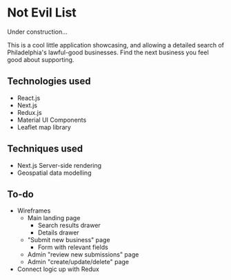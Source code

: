# Not Evil List

Under construction...

This is a cool little application showcasing, and allowing a detailed search of Philadelphia's lawful-good businesses. Find the next business you feel good about supporting.

## Technologies used

- React.js
- Next.js
- Redux.js
- Material UI Components
- Leaflet map library

## Techniques used

- Next.js Server-side rendering
- Geospatial data modelling

## To-do

- Wireframes
  - Main landing page
    - Search results drawer
    - Details drawer
  - "Submit new business" page
    - Form with relevant fields
  - Admin "review new submissions" page
  - Admin "create/update/delete" page
- Connect logic up with Redux

